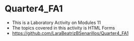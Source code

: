 # Quarter4_FA1

- This is a Laboratory Activity on Modules 11
- The topics covered in this activity is HTML Forms
- https://github.com/LaraBeatrizBSenarillos/Quarter4_FA1
